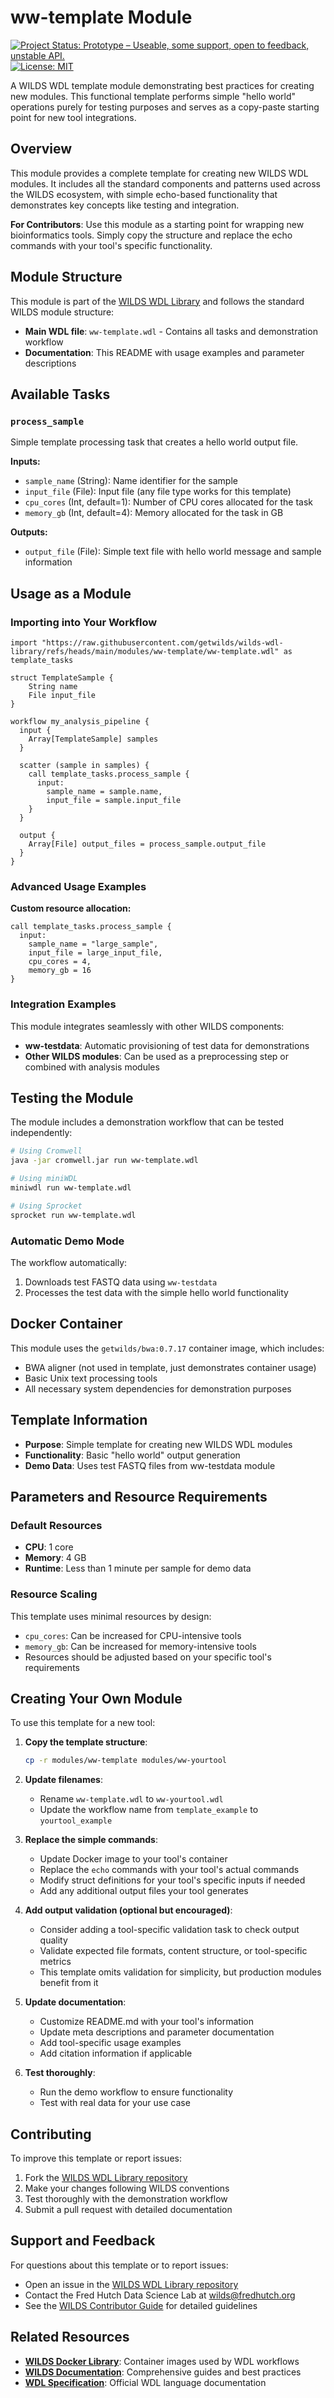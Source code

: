 # ww-template Module

[![Project Status: Prototype – Useable, some support, open to feedback, unstable API.](https://getwilds.org/badges/badges/prototype.svg)](https://getwilds.org/badges/#prototype)
[![License: MIT](https://img.shields.io/badge/License-MIT-yellow.svg)](https://opensource.org/licenses/MIT)

A WILDS WDL template module demonstrating best practices for creating new modules. This functional template performs simple "hello world" operations purely for testing purposes and serves as a copy-paste starting point for new tool integrations.

## Overview

This module provides a complete template for creating new WILDS WDL modules. It includes all the standard components and patterns used across the WILDS ecosystem, with simple echo-based functionality that demonstrates key concepts like testing and integration.

**For Contributors**: Use this module as a starting point for wrapping new bioinformatics tools. Simply copy the structure and replace the echo commands with your tool's specific functionality.

## Module Structure

This module is part of the [WILDS WDL Library](https://github.com/getwilds/wilds-wdl-library) and follows the standard WILDS module structure:

- **Main WDL file**: `ww-template.wdl` - Contains all tasks and demonstration workflow
- **Documentation**: This README with usage examples and parameter descriptions

## Available Tasks

### `process_sample`

Simple template processing task that creates a hello world output file.

**Inputs:**
- `sample_name` (String): Name identifier for the sample
- `input_file` (File): Input file (any file type works for this template)
- `cpu_cores` (Int, default=1): Number of CPU cores allocated for the task
- `memory_gb` (Int, default=4): Memory allocated for the task in GB

**Outputs:**
- `output_file` (File): Simple text file with hello world message and sample information


## Usage as a Module

### Importing into Your Workflow

```wdl
import "https://raw.githubusercontent.com/getwilds/wilds-wdl-library/refs/heads/main/modules/ww-template/ww-template.wdl" as template_tasks

struct TemplateSample {
    String name
    File input_file
}

workflow my_analysis_pipeline {
  input {
    Array[TemplateSample] samples
  }
  
  scatter (sample in samples) {
    call template_tasks.process_sample {
      input:
        sample_name = sample.name,
        input_file = sample.input_file
    }
  }
  
  output {
    Array[File] output_files = process_sample.output_file
  }
}
```

### Advanced Usage Examples

**Custom resource allocation:**
```wdl
call template_tasks.process_sample {
  input:
    sample_name = "large_sample",
    input_file = large_input_file,
    cpu_cores = 4,
    memory_gb = 16
}
```

### Integration Examples

This module integrates seamlessly with other WILDS components:
- **ww-testdata**: Automatic provisioning of test data for demonstrations
- **Other WILDS modules**: Can be used as a preprocessing step or combined with analysis modules

## Testing the Module

The module includes a demonstration workflow that can be tested independently:

```bash
# Using Cromwell
java -jar cromwell.jar run ww-template.wdl

# Using miniWDL
miniwdl run ww-template.wdl

# Using Sprocket
sprocket run ww-template.wdl
```

### Automatic Demo Mode

The workflow automatically:
1. Downloads test FASTQ data using `ww-testdata`
2. Processes the test data with the simple hello world functionality

## Docker Container

This module uses the `getwilds/bwa:0.7.17` container image, which includes:
- BWA aligner (not used in template, just demonstrates container usage)
- Basic Unix text processing tools
- All necessary system dependencies for demonstration purposes

## Template Information

- **Purpose**: Simple template for creating new WILDS WDL modules
- **Functionality**: Basic "hello world" output generation
- **Demo Data**: Uses test FASTQ files from ww-testdata module

## Parameters and Resource Requirements

### Default Resources
- **CPU**: 1 core
- **Memory**: 4 GB
- **Runtime**: Less than 1 minute per sample for demo data

### Resource Scaling
This template uses minimal resources by design:
- `cpu_cores`: Can be increased for CPU-intensive tools
- `memory_gb`: Can be increased for memory-intensive tools
- Resources should be adjusted based on your specific tool's requirements


## Creating Your Own Module

To use this template for a new tool:

1. **Copy the template structure**:
   ```bash
   cp -r modules/ww-template modules/ww-yourtool
   ```

2. **Update filenames**:
   - Rename `ww-template.wdl` to `ww-yourtool.wdl`
   - Update the workflow name from `template_example` to `yourtool_example`

3. **Replace the simple commands**:
   - Update Docker image to your tool's container
   - Replace the `echo` commands with your tool's actual commands
   - Modify struct definitions for your tool's specific inputs if needed
   - Add any additional output files your tool generates

4. **Add output validation (optional but encouraged)**:
   - Consider adding a tool-specific validation task to check output quality
   - Validate expected file formats, content structure, or tool-specific metrics
   - This template omits validation for simplicity, but production modules benefit from it

5. **Update documentation**:
   - Customize README.md with your tool's information
   - Update meta descriptions and parameter documentation
   - Add tool-specific usage examples
   - Add citation information if applicable

6. **Test thoroughly**:
   - Run the demo workflow to ensure functionality
   - Test with real data for your use case

## Contributing

To improve this template or report issues:
1. Fork the [WILDS WDL Library repository](https://github.com/getwilds/wilds-wdl-library)
2. Make your changes following WILDS conventions
3. Test thoroughly with the demonstration workflow
4. Submit a pull request with detailed documentation

## Support and Feedback

For questions about this template or to report issues:
- Open an issue in the [WILDS WDL Library repository](https://github.com/getwilds/wilds-wdl-library/issues)
- Contact the Fred Hutch Data Science Lab at wilds@fredhutch.org
- See the [WILDS Contributor Guide](https://getwilds.org/guide/) for detailed guidelines

## Related Resources

- **[WILDS Docker Library](https://github.com/getwilds/wilds-docker-library)**: Container images used by WDL workflows
- **[WILDS Documentation](https://getwilds.org/)**: Comprehensive guides and best practices
- **[WDL Specification](https://openwdl.org/)**: Official WDL language documentation
